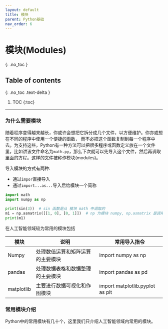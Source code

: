 ```yaml
---
layout: default
title: 模块
parent: Python基础
nav_order: 6
---
```


# 模块(Modules)
{: .no_toc }

## Table of contents
{: .no_toc .text-delta }

1. TOC
{:toc}

---


### 为什么需要模块

随着程序变得越来越长，你或许会想把它拆分成几个文件，以方便维护。你亦或想在不同的程序中使用一个便捷的函数， 而不必把这个函数复制到每一个程序中去。为支持这些，Python有一种方法可以把很多程序或函数定义放在一个文件里，比如讲该文件命名为`math.py`，那么下次就可以先导入这个文件，然后再调取里面的方程。这样的文件被称作模块(modules)。

导入模块的方式有两种:
- 通过`impor`直接导入
- 通过`import...as...`导入后给模块一个简称

```python
import math
import numpy as np

print(sin(3))  # sin 函数是从 模块 math 中调取的
m1 = np.asmatrix([[1, 0], [0, 1]])  # np 为模块 numpy, np.asmatrix 是调用其中的函数
print(m1)
```

在人工智能领域较为常用的模块包括

| 模块       | 说明                             | 常用导入指令                    |
|------------|----------------------------------|---------------------------------|
| Numpy      | 处理数值运算和矩阵运算的主要模块 | import numpy as np              |
| pandas     | 处理数据表格和数据整理的主要模块 | import pandas as pd             |
| matplotlib | 主要进行数据可视化和作图模块     | import matplotlib.pyplot as plt |


### 常用模块介绍

Python中的常用模块有几十个，这里我们只介绍人工智能领域内常用的模块。


































<!--  -->
